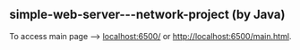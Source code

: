## simple-web-server---network-project (by Java)

To access main page --> [localhost:6500/](http://localhost:6500/) or [http://localhost:6500/main.html](localhost:6500/main.html).

